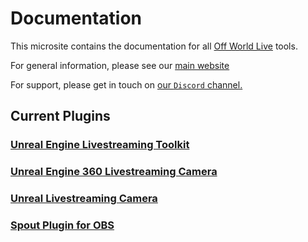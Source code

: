 # Documentation

This microsite contains the documentation for all [Off World Live](https://offworld.live/) tools.

For general information, please see our [main website](https://offworld.live)

For support, please get in touch on [our `Discord` channel.](https://discord.gg/2PaMtnK)

## Current Plugins

### [Unreal Engine Livestreaming Toolkit](./livestreaming-toolkit/README.md)

### [Unreal Engine 360 Livestreaming Camera](./360-camera/README.md)

### [Unreal Livestreaming Camera](./unreal-livestreaming-camera/README.md) 

### [Spout Plugin for OBS](./obs-spout-plugin/README.md)